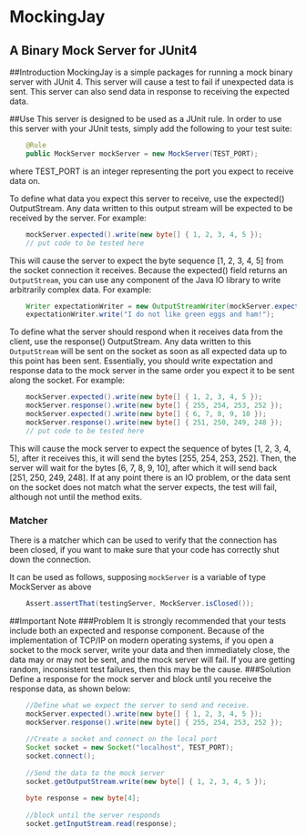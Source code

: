 MockingJay
==========
A Binary Mock Server for JUnit4
-------------------------------

##Introduction
MockingJay is a simple packages for running a mock binary server with JUnit 4. 
This server will cause a test to fail if unexpected data is sent. This server 
can also send data in response to receiving the expected data.
 
##Use
This server is designed to be used as a JUnit rule. In order to use this
server with your JUnit tests, simply add the following to your test suite:
  
```Java 
    @Rule
    public MockServer mockServer = new MockServer(TEST_PORT);
```

where TEST_PORT is an integer representing the port you expect to receive
data on.

To define what data you expect this server to receive, use the
expected() OutputStream. Any data written to this output
 stream will be expected to be received by the server. For example:
 
```Java
    mockServer.expected().write(new byte[] { 1, 2, 3, 4, 5 });
    // put code to be tested here
```

This will cause the server to expect the byte sequence [1, 2, 3, 4, 5] from
the socket connection it receives. Because the expected() field
returns an <code>OutputStream</code>, you can use any component of the Java
IO library to write arbitrarily complex data. For example:
 
```Java
    Writer expectationWriter = new OutputStreamWriter(mockServer.expected());
    expectationWriter.write("I do not like green eggs and ham!");
```

To define what the server should respond when it receives data from the
client, use the response() OutputStream. Any data written to
this <code>OutputStream</code> will be sent on the socket as soon as all
expected data up to this point has been sent. Essentially, you should write
expectation and response data to the mock server in the same order you expect
it to be sent along the socket. For example:
 
```Java
    mockServer.expected().write(new byte[] { 1, 2, 3, 4, 5 });
    mockServer.response().write(new byte[] { 255, 254, 253, 252 });
    mockServer.expected().write(new byte[] { 6, 7, 8, 9, 10 });
    mockServer.response().write(new byte[] { 251, 250, 249, 248 });
    // put code to be tested here
```

This will cause the mock server to expect the sequence of bytes [1, 2, 3, 4, 5],
after it receives this, it will send the bytes [255, 254, 253, 252].
Then, the server will wait for the bytes [6, 7, 8, 9, 10], after which it
will send back [251, 250, 249, 248]. If at any point there is an IO problem,
or the data sent on the socket does not match what the server expects, the
test will fail, although not until the method exits.

### Matcher
There is a matcher which can be used to verify that the connection has been closed, 
if you want to make sure that your code has correctly shut down the connection.

It can be used as follows, supposing `mockServer` is a variable of type MockServer as above

```Java
    Assert.assertThat(testingServer, MockServer.isClosed());
``` 
 
##Important Note
###Problem
It is strongly recommended that your tests include both an expected and response component.  Because of the implementation of TCP/IP on modern operating systems, if you open a socket to the mock server, write your data and then immediately close, the data may or may not be sent, and the mock server will fail.  If you are getting random, inconsistent test failures, then this may be the cause.
###Solution
Define a response for the mock server and block until you receive the response data, as shown below:

```Java
    //Define what we expect the server to send and receive. 
    mockServer.expected().write(new byte[] { 1, 2, 3, 4, 5 });
    mockServer.response().write(new byte[] { 255, 254, 253, 252 });
 
    //Create a socket and connect on the local port
    Socket socket = new Socket("localhost", TEST_PORT);
    socket.connect();
     
    //Send the data to the mock server
    socket.getOutputStream.write(new byte[] { 1, 2, 3, 4, 5 });
  
    byte response = new byte[4];
  
    //block until the server responds
    socket.getInputStream.read(response);
``` 
